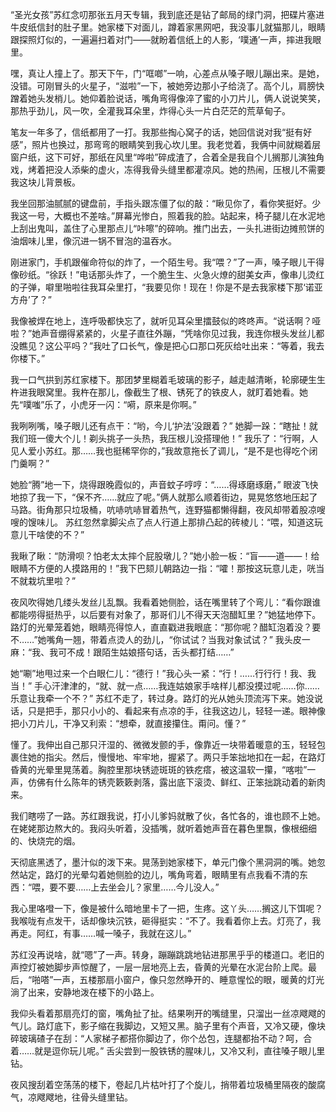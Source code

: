 “圣光女孩”苏红念叨那张五月天专辑，我到底还是钻了邮局的绿门洞，把碟片塞进牛皮纸信封的肚子里。她家楼下对面儿，蹲着家黑网吧，我没事儿就猫那儿，眼睛跟探照灯似的，一遍遍扫着对门——就盼着信纸上的人影，‘噗通’一声，摔进我眼里。

嘿，真让人撞上了。那天下午，门“哐啷”一响，心差点从嗓子眼儿蹦出来。是她，没错。可刚冒头的火星子，“滋啦”一下，被她旁边那小子给浇了。高个儿，肩膀快蹭着她头发梢儿。她仰着脸说话，嘴角弯得像淬了蜜的小刀片儿，俩人说说笑笑，那热乎劲儿，风一吹，全灌我耳朵里，炸得心头一片白茫茫的荒草甸子。

笔友一年多了，信纸都用了一打。我那些掏心窝子的话，她回信说对我“挺有好感”，照片也换过，那弯弯的眼睛笑到我心坎儿里。我老觉着，我俩中间就糊着层窗户纸，这下可好，那纸在风里“哗啦”碎成渣了，合着全是我自个儿搁那儿演独角戏，烤着把没人添柴的虚火，冻得我骨头缝里都灌凉风。她的热闹，压根儿不需要我这块儿背景板。

我坐回那油腻腻的键盘前，手指头跟冻僵了似的敲：“瞅见你了，看你笑挺好。少我这一号，大概也不差啥。”屏幕光惨白，照着我的脸。站起来，椅子腿儿在水泥地上刮出鬼叫，盖住了心里那点儿“咔嚓”的碎响。推门出去，一头扎进街边摊煎饼的油烟味儿里，像沉进一锅不冒泡的温吞水。

刚进家门，手机跟催命符似的炸了，一个陌生号。我“喂？”了一声，嗓子眼儿干得像砂纸。“徐跃！”电话那头炸了，一个脆生生、火急火燎的甜美女声，像串儿烫红的子弹，噼里啪啦往我耳朵里打，“我要见你！现在！你是不是去我家楼下那‘诺亚方舟’了？”

我像被焊在地上，连呼吸都快忘了，就听见耳朵里擂鼓似的咚咚声。“说话啊？哑啦？”她声音绷得紧紧的，火星子直往外蹦，“凭啥你见过我，我连你根头发丝儿都没瞧见？这公平吗？”我吐了口长气，像是把心口那口死灰给吐出来：“等着，我去你楼下。”

我一口气拱到苏红家楼下。那团梦里糊着毛玻璃的影子，越走越清晰，轮廓硬生生杵进我眼窝里。我杵在那儿，像截生了根、锈死了的铁皮人，就盯着她看。她先“噗嗤”乐了，小虎牙一闪：“嗬，原来是你啊。”

我咧咧嘴，嗓子眼儿还有点干：“哟，今儿‘护法’没跟着？” 她脚一跺：“瞎扯！就我们班一傻大个儿！剃头挑子一头热，我压根儿没搭理他！” 我乐了：“行啊，人见人爱小苏红。那……我也挺稀罕你的，”我故意拖长了调儿，“是不是也得吃个闭门羹啊？” 

她脸“腾”地一下，烧得跟晚霞似的，声音蚊子哼哼：“……得琢磨琢磨，” 眼波飞快地掠了我一下，“保不齐……就应了呢。”俩人就那么顺着街边，晃晃悠悠地压起了马路。街角那只垃圾桶，吭哧吭哧冒着热气，连野猫都懒得翻，夜风却带着股凉嗖嗖的馊味儿。 苏红忽然拿脚尖点了点人行道上那排凸起的砖棱儿：“喂，知道这玩意儿干啥使的不？”

我瞅了瞅：“防滑呗？怕老太太摔个屁股墩儿？”她小脸一板：“盲——道——！给眼睛不方便的人摸路用的！”我下巴颏儿朝路边一指：“嚯！那按这玩意儿走，咣当不就栽坑里啦？”

夜风吹得她几缕头发丝儿乱飘。我看着她侧脸，话在嘴里转了个弯儿：“看你跟谁都能唠得挺热乎，以后要有对象了，那哥们儿不得天天泡醋缸里？”她猛地停下。路灯的光晕笼着她，眼睛亮得惊人，直直戳进我眼底：“那你呢？醋缸泡着没？要不……”她嘴角一翘，带着点烫人的劲儿，“你试试？当我对象试试？” 我头皮一麻：“我、我可不成！跟陌生姑娘搭句话，舌头都打结……”

她“唰”地甩过来一个白眼仁儿：“德行！”我心头一紧：“行！……行行行！我、我当！” 手心汗津津的，“就、就一点……我连姑娘家手啥样儿都没摸过呢……你……乐意让我牵一个不？” 苏红不走了，转过身。路灯的光从她头顶流泻下来。她没说话，只是把手，那只小小的、看起来有点凉的手，往我这边儿，轻轻一递。眼神像把小刀片儿，干净又利索：“想牵，就直接攥住。甭问。懂？” 

懂了。我伸出自己那只汗湿的、微微发颤的手，像靠近一块带着暖意的玉，轻轻包裹住她的指尖。然后，慢慢地、牢牢地，握紧了。两只手笨拙地扣在一起，在路灯昏黄的光晕里晃荡着。胸腔里那块锈迹斑斑的铁疙瘩，被这温软一攥，“喀啦”一声，仿佛有什么陈年的锈壳簌簌剥落，露出底下滚烫、鲜红、正笨拙跳动着的新肉来。

我们瞎唠了一路。苏红跟我说，打小儿爹妈就散了伙，各忙各的，谁也顾不上她。在姥姥那边熬大的。我闷头听着，没插嘴，就听着她声音在暮色里飘，像根细细的、快烧完的烟。

天彻底黑透了，墨汁似的泼下来。晃荡到她家楼下，单元门像个黑洞洞的嘴。她忽然站定，路灯的光晕勾着她侧脸的边儿，嘴角弯着，眼睛里有点我看不清的东西：“喂，要不要……上去坐会儿？家里……今儿没人。”

我心里咯噔一下，像是被什么暗地里卡了一把，生疼。这丫头……搁这儿下饵呢？我喉咙有点发干，话却像块沉铁，砸得挺实：“不了。我看着你上去。灯亮了，我再走。阿红，有事……喊一嗓子，我就在这儿。”

苏红没再说啥，就“嗯”了一声。转身，蹦蹦跳跳地钻进那黑乎乎的楼道口。老旧的声控灯被她脚步声惊醒了，一层一层地亮上去，昏黄的光晕在水泥台阶上爬。最后，“啪嗒”一声，五楼那扇小窗户，像只忽然睁开的、睡意惺忪的眼，暖黄的灯光淌了出来，安静地泼在楼下的小路上。

我仰头看着那扇亮灯的窗，嘴角扯了扯。结果咧开的嘴缝里，只溜出一丝凉飕飕的气儿。路灯底下，影子缩在我脚边，又短又黑。脑子里有个声音，又冷又硬，像块碎玻璃碴子在刮：“人家梯子都搭你脚边了，你个怂包，连腿都抬不动？呵，合着……就是逗你玩儿呢。” 舌尖尝到一股铁锈的腥味儿，又冷又利，直往嗓子眼儿里钻。 

夜风搜刮着空荡荡的楼下，卷起几片枯叶打了个旋儿，捎带着垃圾桶里隔夜的酸腐气，凉飕飕地，往骨头缝里钻。